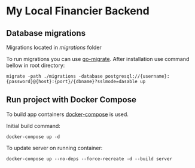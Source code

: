 # My Local Financier Backend

## Database migrations
Migrations located in _migrations_ folder

To run migrations you can use [go-migrate](https://github.com/golang-migrate/migrate). After installation use command bellow in root directory:

`migrate -path ./migrations -database postgresql://{username}:{password}@{host}:{port}/{dbname}?sslmode=dasable up`

## Run project with Docker Compose

To build app containers [docker-compose](https://docs.docker.com/compose/) is used.

Initial build command:

`docker-compose up -d`

To update server on running container:

`docker-compose up --no-deps --force-recreate -d --build server`